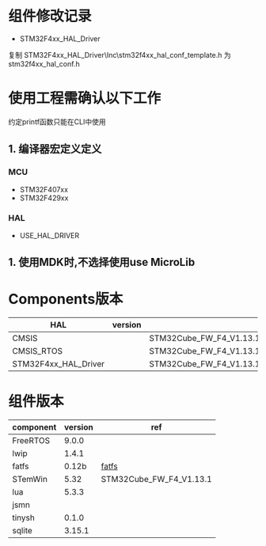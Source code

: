 # 组件修改记录

+ STM32F4xx_HAL_Driver

复制 STM32F4xx_HAL_Driver\Inc\stm32f4xx_hal_conf_template.h 为stm32f4xx_hal_conf.h

# 使用工程需确认以下工作
约定printf函数只能在CLI中使用
## 1. 编译器宏定义定义

### MCU

+ STM32F407xx
+ STM32F429xx

### HAL
+ USE_HAL_DRIVER

## 1. 使用MDK时,不选择使用use MicroLib

# Components版本

|HAL					|	version		|ref|
|---------------		|---------------|---|
|CMSIS					|				|STM32Cube_FW_F4_V1.13.1
|CMSIS_RTOS				|				|STM32Cube_FW_F4_V1.13.1\Middlewares\Third_Party\FreeRTOS\Source\CMSIS_RTOS
|STM32F4xx_HAL_Driver	|				|STM32Cube_FW_F4_V1.13.1


# 组件版本

|component		|	version		|ref|
|---------------|---------------|---|
|FreeRTOS 		|	9.0.0		|
|lwip			|	1.4.1		|
|fatfs			|	0.12b		|[fatfs](http://elm-chan.org/fsw/ff/00index_e.html)
|STemWin		|	5.32		|STM32Cube_FW_F4_V1.13.1
|lua			|	5.3.3		|
|jsmn			|		
|tinysh			|	0.1.0		|
|sqlite			|	3.15.1		|
